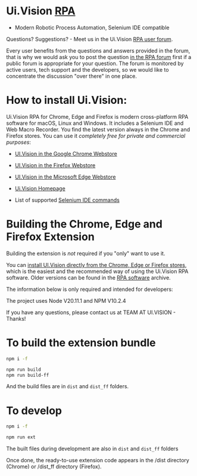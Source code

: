# Ui.Vision [RPA](https://ui.vision/rpa)

- Modern Robotic Process Automation, Selenium IDE compatible

Questions? Suggestions? - Meet us in the Ui.Vision [RPA user forum](https://forum.ui.vision).

Every user benefits from the questions and answers provided in the forum, that is why we would ask you to post the question [in the RPA forum](https://forum.ui.vision) first if a public forum is appropriate for your question. The forum is monitored by active users, tech support and the developers, so we would like to concentrate the discussion "over there" in one place.


# How to install  Ui.Vision:

 Ui.Vision RPA for Chrome, Edge and Firefox is modern cross-platform RPA software for macOS, Linux and Windows. It includes a Selenium IDE and Web Macro Recorder. You find the latest version always in the Chrome and Firefox stores. You can use it _completely free for private and commercial purposes_: 

- [UI.Vision in the Google Chrome Webstore](https://chrome.google.com/webstore/detail/uivision-rpa/gcbalfbdmfieckjlnblleoemohcganoc)

- [UI.Vision in the Firefox Webstore](https://addons.mozilla.org/en-US/firefox/addon/rpa/)

- [UI.Vision in the Microsoft Edge Webstore](https://microsoftedge.microsoft.com/addons/detail/uivision-rpa/goapmjinbaeomoemgdcnnhoedopjnddd)


- [Ui.Vision Homepage](https://ui.vision/rpa)

- List of supported [Selenium IDE commands](https://ui.vision/rpa/docs/selenium-ide/)


# Building the Chrome, Edge and Firefox Extension

Building the extension is _not_ required if you "only" want to use it.

You can [install UI.Vision directly from the Chrome, Edge or Firefox stores](https://ui.vision/rpa), which is the easiest and the recommended way of using the Ui.Vision RPA software. Older versions can be found in the [RPA software](https://ui.vision/rpa/archive) archive. 

The information below is only required and intended for developers:

The project uses Node V20.11.1 and NPM V10.2.4

If you have any questions, please contact us at TEAM AT UI.VISION - Thanks!

# To build the extension bundle

```bash
npm i -f

npm run build   	
npm run build-ff 	
```

And the build files are in `dist` and `dist_ff` folders.

# To develop
```bash
npm i -f

npm run ext
```

The built files during development are also in `dist` and `dist_ff` folders

Once done, the ready-to-use extension code appears in the /dist directory (Chrome) or /dist_ff directory (Firefox).





